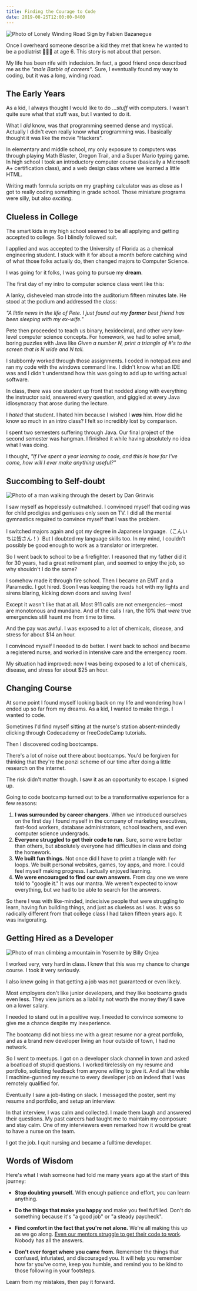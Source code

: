 ```yaml
---
title: Finding the Courage to Code
date: 2019-08-25T12:00:00-0400
---
```


![Photo of Lonely Winding Road Sign by Fabien Bazanegue](./roadsign.jpg)

Once I overheard someone describe a kid they met that knew he wanted to be a podiatrist 👣👨‍⚕️ at age 6. This story is not about that person.

My life has been rife with indecision. In fact, a good friend once described me as the _"male Barbie of careers"_. Sure, I eventually found my way to coding, but it was a long, winding road.

## The Early Years

As a kid, I always thought I would like to do ..._stuff_ with computers. I wasn't quite sure what that stuff was, but I wanted to do it.

What I _did_ know, was that programming seemed dense and mystical. Actually I didn't even really know what programming was. I basically thought it was like the movie "Hackers".

In elementary and middle school, my only exposure to computers was through playing Math Blaster, Oregon Trail, and a Super Mario typing game. In high school I took an introductory computer course (basically a Microsoft A+ certification class), and a web design class where we learned a little HTML.

Writing math formula scripts on my graphing calculator was as close as I got to really coding something in grade school. Those miniature programs were silly, but also _exciting_.

## Clueless in College

The smart kids in my high school seemed to be all applying and getting accepted to college. So I blindly followed suit.

I applied and was accepted to the University of Florida as a chemical engineering student. I stuck with it for about a month before catching wind of what those folks actually do, then changed majors to Computer Science.

I was going for it folks, I was going to pursue my **dream**.

The first day of my intro to computer science class went like this:

A lanky, disheveled man strode into the auditorium fifteen minutes late. He stood at the podium and addressed the class:

_"A little news in the life of Pete. I just found out my_ ***former*** _best friend has been sleeping with my ex-wife."_

Pete then proceeded to teach us binary, hexidecimal, and other very low-level computer science concepts. For homework, we had to solve small, boring puzzles with Java like _Given a number N, print a triangle of #'s to the screen that is N wide and N tall._

I stubbornly worked through those assignments. I coded in notepad.exe and ran my code with the windows command line. I didn't know what an IDE was and I didn't understand how this was going to add up to writing actual software.

In class, there was one student up front that nodded along with everything the instructor said, answered every question, and giggled at every Java idiosyncracy that arose during the lecture.

I _hated_ that student. I hated him because I wished I ***was*** him. How did he know so much in an intro class? I felt so incredibly lost by comparison.

I spent two semesters suffering through Java. Our final project of the second semester was hangman. I finished it while having absolutely no idea what I was doing.

I thought, _"If I've spent a year learning to code, and this is how far I've come, how will I ever make anything useful?"_

## Succombing to Self-doubt

![Photo of a man walking through the desert by Dan Grinwis](./desert.jpg)

I saw myself as hopelessly outmatched. I convinced myself that coding was for child prodigies and geniuses only seen on TV. I did all the mental gymnastics required to convince myself that I was the problem.

I switched majors again and got my degree in Japanese language.（こんいちは皆さん！）But I doubted my language skills too. In my mind, I couldn't possibly be good enough to work as a translator or interpreter.

So I went back to school to be a firefighter. I reasoned that my father did it for 30 years, had a great retirement plan, and seemed to enjoy the job, so why shouldn't I do the same?

I somehow made it through fire school. Then I became an EMT and a Paramedic. I got hired. Soon I was keeping the roads hot with my lights and sirens blaring, kicking down doors and saving lives!

Except it wasn't like that at all. Most 911 calls are not emergencies--most are monotonous and mundane. And of the calls I ran, the 10% that _were_ true emergencies still haunt me from time to time.

And the pay was awful. I was exposed to a lot of chemicals, disease, and stress for about $14 an hour.

I convinced myself I needed to do better. I went back to school and became a registered nurse, and worked in intensive care and the emergency room.

My situation had improved: now I was being exposed to a lot of chemicals, disease, and stress for about $25 an hour.

## Changing Course

At some point I found myself looking back on my life and wondering how I ended up so far from my dreams. As a kid, I wanted to make things. I wanted to code.

Sometimes I'd find myself sitting at the nurse's station absent-mindedly clicking through Codecademy or freeCodeCamp tutorials.

Then I discovered coding bootcamps.

There's a lot of noise out there about bootcamps. You'd be forgiven for thinking that they're the ponzi scheme of our time after doing a little research on the internet.

The risk didn't matter though. I saw it as an opportunity to escape. I signed up.

Going to code bootcamp turned out to be a transformative experience for a few reasons:

1. **I was surrounded by career changers.** When we introduced ourselves on the first day I found myself in the company of marketing executives, fast-food workers, database administrators, school teachers, and even computer science undergrads.
1. **Everyone struggled to get their code to run.** Sure, some were better than others, but absolutely everyone had difficulties in class and doing the homework.
1. **We built fun things.** Not once did I have to print a triangle with `for` loops. We built personal websites, games, toy apps, and more. I could feel myself making progress. I actually enjoyed learning.
1. **We were encouraged to find our own answers.** From day one we were told to "google it." It was our mantra. We weren't expected to know everything, but we had to be able to search for the answers.

So there I was with like-minded, indecisive people that were struggling to learn, having fun building things, and just as clueless as I was. It was so radically different from that college class I had taken fifteen years ago. It was invigorating.

## Getting Hired as a Developer

![Photo of man climbing a mountain in Yosemite by Billy Onjea](./climbing.jpg)

I worked very, very hard in class. I knew that this was my chance to change course. I took it very seriously.

I also knew going in that getting a job was not guaranteed or even likely.

Most employers don't like junior developers, and they like bootcamp grads even less. They view juniors as a liability not worth the money they'll save on a lower salary.

I needed to stand out in a positive way. I needed to convince someone to give me a chance despite my inexperience.

The bootcamp did not bless me with a great resume nor a great portfolio, and as a brand new developer living an hour outside of town, I had no network.

So I went to meetups. I got on a developer slack channel in town and asked a boatload of stupid questions. I worked tirelessly on my resume and portfolio, soliciting feedback from anyone willing to give it. And all the while I machine-gunned my resume to every developer job on indeed that I was remotely qualified for.

Eventually I saw a job-listing on slack. I messaged the poster, sent my resume and portfolio, and setup an interview.

In that interview, I was calm and collected. I made them laugh and answered their questions. My past careers had taught me to maintain my composure and stay calm. One of my interviewers even remarked how it would be great to have a nurse on the team.

I got the job. I quit nursing and became a fulltime developer.

## Words of Wisdom

Here's what I wish someone had told me many years ago at the start of this journey:

* **Stop doubting yourself.** With enough patience and effort, you can learn anything.

* **Do the things that make you happy** and make you feel fulfilled. Don't do something because it's "a good job" or "a steady paycheck".

* **Find comfort in the fact that you're not alone.** We're all making this up as we go along. [Even our mentors struggle to get their code to work](https://twitter.com/getify/status/972495616600293381). Nobody has all the answers.

* **Don't ever forget where you came from.** Remember the things that confused, infuriated, and discouraged you. It will help you remember how far you've come, keep you humble, and remind you to be kind to those following in your footsteps.

Learn from my mistakes, then pay it forward.